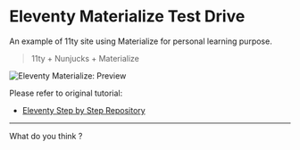 # Eleventy Materialize Test Drive

An example of 11ty site using Materialize for personal learning purpose.

> 11ty + Nunjucks + Materialize

![Eleventy Materialize: Preview][11ty-materialize-preview]

Please refer to original tutorial:

* [Eleventy Step by Step Repository][tutorial-11ty]

-- -- --

What do you think ?

[tutorial-11ty]:            https://gitlab.com/epsi-rns/tutor-11ty-materialize/
[11ty-materialize-preview]: https://gitlab.com/epsi-rns/tutor-11ty-materialize/raw/master/11ty-materialize-preview.png
